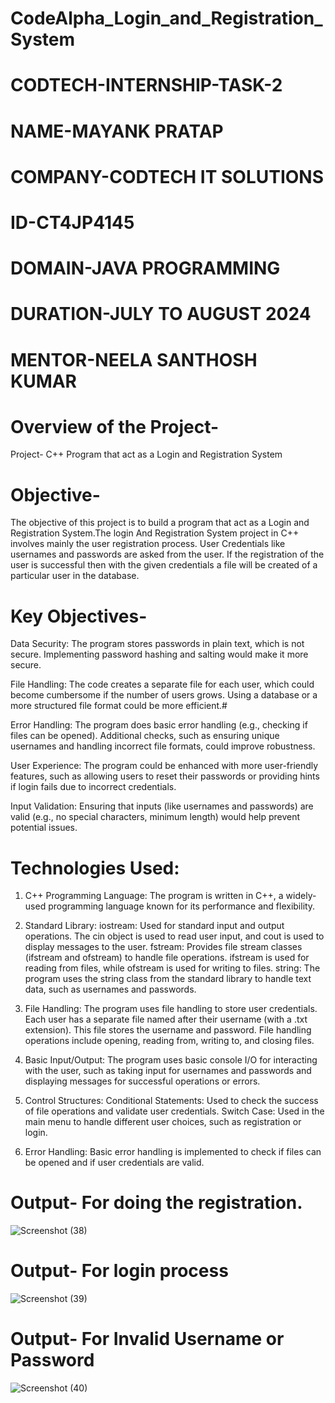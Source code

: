 # CodeAlpha_Login_and_Registration_System
# CODTECH-INTERNSHIP-TASK-2
# NAME-MAYANK PRATAP
# COMPANY-CODTECH IT SOLUTIONS
# ID-CT4JP4145
# DOMAIN-JAVA PROGRAMMING
# DURATION-JULY TO AUGUST 2024
# MENTOR-NEELA SANTHOSH KUMAR
#
# Overview of the Project-
Project- C++ Program that act as a Login and Registration System
# Objective- 
The objective of this project is to build a program that act as a Login and Registration System.The login And Registration System project in C++ involves mainly the user registration process. User Credentials like usernames and passwords are asked from the user. If the registration of the user is successful then with the given credentials a file will be created of a particular user in the database.
# Key Objectives-
Data Security:
The program stores passwords in plain text, which is not secure. Implementing password hashing and salting would make it more secure.

File Handling:
The code creates a separate file for each user, which could become cumbersome if the number of users grows. Using a database or a more structured file format could be more efficient.#

Error Handling:
The program does basic error handling (e.g., checking if files can be opened). Additional checks, such as ensuring unique usernames and handling incorrect file formats, could improve robustness.

User Experience:
The program could be enhanced with more user-friendly features, such as allowing users to reset their passwords or providing hints if login fails due to incorrect credentials.

Input Validation:
Ensuring that inputs (like usernames and passwords) are valid (e.g., no special characters, minimum length) would help prevent potential issues.

# Technologies Used:
1. C++ Programming Language:
The program is written in C++, a widely-used programming language known for its performance and flexibility.

2. Standard Library:
iostream: Used for standard input and output operations. The cin object is used to read user input, and cout is used to display messages to the user. fstream: Provides file stream classes (ifstream and ofstream) to handle file operations. ifstream is used for reading from files, while ofstream is used for writing to files. string: The program uses the string class from the standard library to handle text data, such as usernames and passwords.

3. File Handling:
The program uses file handling to store user credentials. Each user has a separate file named after their username (with a .txt extension). This file stores the username and password. File handling operations include opening, reading from, writing to, and closing files.

4. Basic Input/Output:
The program uses basic console I/O for interacting with the user, such as taking input for usernames and passwords and displaying messages for successful operations or errors.

5. Control Structures:
Conditional Statements: Used to check the success of file operations and validate user credentials. Switch Case: Used in the main menu to handle different user choices, such as registration or login.

6. Error Handling:
Basic error handling is implemented to check if files can be opened and if user credentials are valid.

# Output- For doing the registration.
![Screenshot (38)](https://github.com/user-attachments/assets/72b36776-585a-45f4-8f71-bb130661da63)
#
# Output- For login process
![Screenshot (39)](https://github.com/user-attachments/assets/46a08a7f-f0e8-4a1d-85a4-55ee1dc50bb1)
#
# Output- For Invalid Username or Password
![Screenshot (40)](https://github.com/user-attachments/assets/ba09f2b5-9c9a-4023-9ee2-37f0c931f886)


